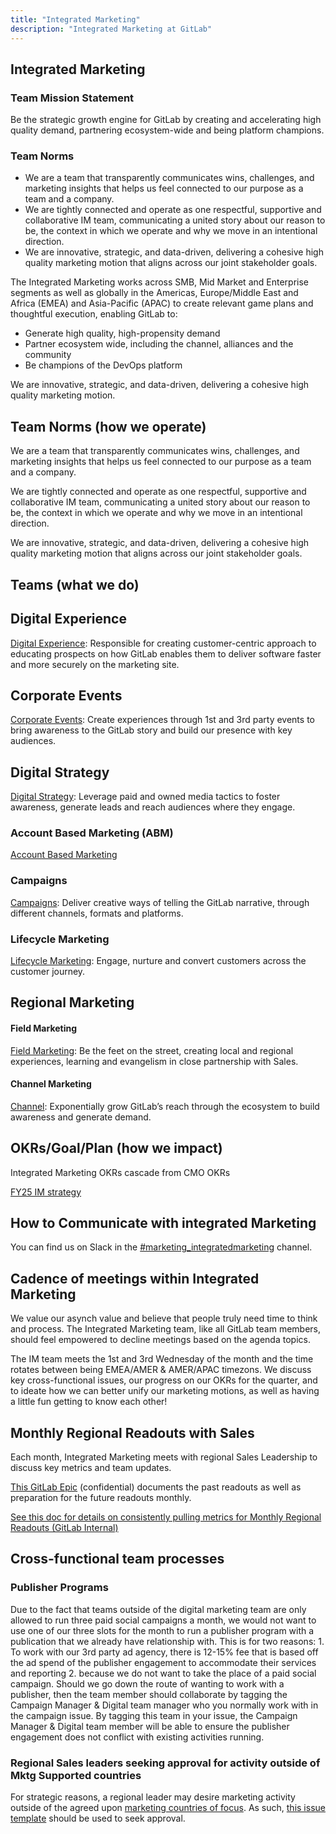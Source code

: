 ```yaml
---
title: "Integrated Marketing"
description: "Integrated Marketing at GitLab"
---
```


## Integrated Marketing

<!-- DO NOT CHANGE THIS ANCHOR -->

### Team Mission Statement

Be the strategic growth engine for GitLab by creating and accelerating high quality demand, partnering ecosystem-wide and being platform champions.

### Team Norms

* We are a team that transparently communicates wins, challenges, and marketing insights that helps us feel connected to our purpose as a team and a company.
* We are tightly connected and operate as one respectful, supportive and collaborative IM team, communicating a united story about our reason to be, the context in which we operate and why we move in an intentional direction.
* We are innovative, strategic, and data-driven, delivering a cohesive high quality marketing motion that aligns across our joint stakeholder goals.

The Integrated Marketing works across SMB, Mid Market and Enterprise segments as well as globally in the Americas, Europe/Middle East and Africa (EMEA) and Asia-Pacific (APAC) to create relevant game plans and thoughtful execution, enabling GitLab to:

* Generate high quality, high-propensity demand
* Partner ecosystem wide, including the channel, alliances and the community
* Be champions of the DevOps platform

We are innovative, strategic, and data-driven, delivering a cohesive high quality marketing motion.

## Team Norms (how we operate)

We are a team that transparently communicates wins, challenges, and marketing insights that helps us feel connected to our purpose as a team and a company.

We are tightly connected and operate as one respectful, supportive and collaborative IM team, communicating a united story about our reason to be, the context in which we operate and why we move in an intentional direction.

We are innovative, strategic, and data-driven, delivering a cohesive high quality marketing motion that aligns across our joint stakeholder goals.

## Teams (what we do)

<!-- DO NOT CHANGE THIS ANCHOR -->

## Digital Experience

 [Digital Experience](/handbook/marketing/digital-experience/): Responsible for creating customer-centric approach to educating prospects on how GitLab enables them to deliver software faster and more securely on the marketing site.

## Corporate Events

[Corporate Events](/handbook/marketing/integrated-marketing/corporate-events/): Create experiences through 1st and 3rd party events to bring awareness to the GitLab story and build our presence with key audiences.

## Digital Strategy

[Digital Strategy](/handbook/marketing/integrated-marketing/digital-strategy/): Leverage paid and owned media tactics to foster awareness, generate leads and reach audiences where they engage.

### Account Based Marketing (ABM)

[Account Based Marketing](/handbook/marketing/account-based-marketing/abm-campaign-approach/)

### Campaigns

[Campaigns](/handbook/marketing/demand-generation/campaigns/): Deliver creative ways of telling the GitLab narrative, through different channels, formats and platforms.

### Lifecycle Marketing

[Lifecycle Marketing](/handbook/marketing/lifecycle-marketing/): Engage, nurture and convert customers across the customer journey.

## Regional Marketing

#### Field Marketing

[Field Marketing](/handbook/marketing/field-marketing/): Be the feet on the street, creating local and regional experiences, learning and evangelism in close partnership with Sales.

#### Channel Marketing

[Channel](/handbook/marketing/channel-marketing/): Exponentially grow GitLab’s reach through the ecosystem to build awareness and generate demand.

## OKRs/Goal/Plan (how we impact)

Integrated Marketing OKRs cascade from CMO OKRs

[FY25 IM strategy](https://docs.google.com/presentation/d/1Fo1NfRZip39-PoMbMQE5_y6r-YW9gm5KF-HX4rZxBjA/edit#slide=id.g26666ea2657_0_0)

## How to Communicate with integrated Marketing

<!-- DO NOT CHANGE THIS ANCHOR -->
You can find us on Slack in the [#marketing_integratedmarketing](https://gitlab.slack.com/archives/C03HJQW0DLZ) channel.

## Cadence of meetings within Integrated Marketing

<!-- DO NOT CHANGE THIS ANCHOR -->
We value our asynch value and believe that people truly need time to think and process. The Integrated Marketing team, like all GitLab team members, should feel empowered to decline meetings based on the agenda topics.

The IM team meets the 1st and 3rd Wednesday of the month and the time rotates between being EMEA/AMER & AMER/APAC timezons. We discuss key cross-functional issues, our progress on our OKRs for the quarter, and to ideate how we can better unify our marketing motions, as well as having a little fun getting to know each other!

## Monthly Regional Readouts with Sales

Each month, Integrated Marketing meets with regional Sales Leadership to discuss key metrics and team updates.

[This GitLab Epic](https://gitlab.com/groups/gitlab-com/marketing/-/epics/3352) (confidential) documents the past readouts as well as preparation for the future readouts monthly.

[See this doc for details on consistently pulling metrics for Monthly Regional Readouts (GitLab Internal)](https://docs.google.com/document/d/1PcsPa8zRSY3A0sIocWBuukfC8LoUus-yUZoWc6ZYNck/edit#)

## Cross-functional team processes

<!-- DO NOT CHANGE THIS ANCHOR -->

### Publisher Programs

<!-- DO NOT CHANGE THIS ANCHOR -->
Due to the fact that teams outside of the digital marketing team are only allowed to run three paid social campaigns a month, we would not want to use one of our three slots for the month to run a publisher program with a publication that we already have relationship with. This is for two reasons: 1. To work with our 3rd party ad agency, there is 12-15% fee that is based off the ad spend of the publisher engagement to accommodate their services and reporting 2. because we do not want to take the place of a paid social campaign. Should we go down the route of wanting to work with a publisher, then the team member should collaborate by tagging the Campaign Manager & Digital team manager who you normally work with in the campaign issue. By tagging this team in your issue, the Campaign Manager & Digital team member will be able to ensure the publisher engagement does not conflict with existing activities running.

### Regional Sales leaders seeking approval for activity outside of Mktg Supported countries

For strategic reasons, a regional leader may desire marketing activity outside of the agreed upon [marketing countries of focus](https://internal.gitlab.com/handbook/marketing/fy24-strategy/#marketing-support-levels). As such, [this issue template](LINK) should be used to seek approval.
